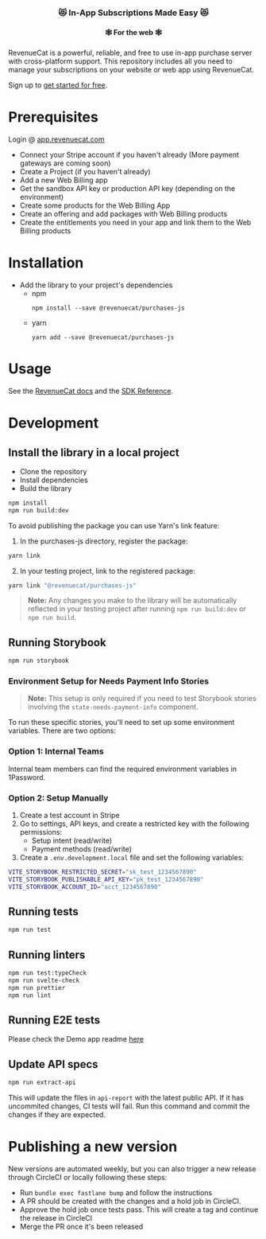 <h3 align="center">😻 In-App Subscriptions Made Easy 😻</h3>
<h4 align="center">🕸️ For the web 🕸️</h4>

RevenueCat is a powerful, reliable, and free to use in-app purchase server with cross-platform support.
This repository includes all you need to manage your subscriptions on your website or web app using RevenueCat.

Sign up to [get started for free](https://app.revenuecat.com/signup).

# Prerequisites

Login @ [app.revenuecat.com](https://app.revenuecat.com)

- Connect your Stripe account if you haven't already (More payment gateways are coming soon)
- Create a Project (if you haven't already)
- Add a new Web Billing app
- Get the sandbox API key or production API key (depending on the environment)
- Create some products for the Web Billing App
- Create an offering and add packages with Web Billing products
- Create the entitlements you need in your app and link them to the Web Billing products

# Installation

- Add the library to your project's dependencies
  - npm
    ```
    npm install --save @revenuecat/purchases-js
    ```
  - yarn
    ```
    yarn add --save @revenuecat/purchases-js
    ```

# Usage

See the [RevenueCat docs](https://www.revenuecat.com/docs/web/web-billing) and the [SDK Reference](https://revenuecat.github.io/purchases-js-docs).

# Development

## Install the library in a local project

- Clone the repository
- Install dependencies
- Build the library

```bash
npm install
npm run build:dev
```

To avoid publishing the package you can use Yarn's link feature:

1. In the purchases-js directory, register the package:

```bash
yarn link
```

2. In your testing project, link to the registered package:

```bash
yarn link "@revenuecat/purchases-js"
```

> **Note:** Any changes you make to the library will be automatically reflected in your testing project after running `npm run build:dev` or `npm run build`.

## Running Storybook

```bash
npm run storybook
```

### Environment Setup for Needs Payment Info Stories

> **Note:** This setup is only required if you need to test Storybook stories involving the `state-needs-payment-info` component.

To run these specific stories, you'll need to set up some environment variables. There are two options:

### Option 1: Internal Teams

Internal team members can find the required environment variables in 1Password.

### Option 2: Setup Manually

1. Create a test account in Stripe
2. Go to settings, API keys, and create a restricted key with the following permissions:
   - Setup intent (read/write)
   - Payment methods (read/write)
3. Create a `.env.development.local` file and set the following variables:

```bash
VITE_STORYBOOK_RESTRICTED_SECRET="sk_test_1234567890"
VITE_STORYBOOK_PUBLISHABLE_API_KEY="pk_test_1234567890"
VITE_STORYBOOK_ACCOUNT_ID="acct_1234567890"
```

## Running tests

```bash
npm run test
```

## Running linters

```bash
npm run test:typeCheck
npm run svelte-check
npm run prettier
npm run lint
```

## Running E2E tests

Please check the Demo app readme [here](./examples/webbilling-demo/README.md#e2e-tests)

## Update API specs

```bash
npm run extract-api
```

This will update the files in `api-report` with the latest public API.
If it has uncommited changes, CI tests will fail. Run this command and commit the changes if
they are expected.

# Publishing a new version

New versions are automated weekly, but you can also trigger a new release through CircleCI or locally
following these steps:

- Run `bundle exec fastlane bump` and follow the instructions
- A PR should be created with the changes and a hold job in CircleCI.
- Approve the hold job once tests pass. This will create a tag and continue the release in CircleCI
- Merge the PR once it's been released
